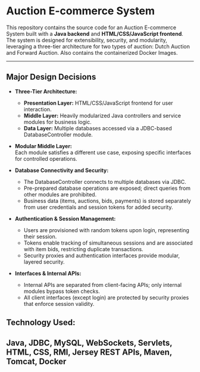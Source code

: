 # Auction E-commerce System

This repository contains the source code for an Auction E-commerce System built with a **Java backend** and **HTML/CSS/JavaScript frontend**. The system is designed for extensibility, security, and modularity, leveraging a three-tier architecture for two types of auction: Dutch Auction and Forward Auction. Also contains the containerized Docker Images.

---

## Major Design Decisions

- **Three-Tier Architecture:**  
  - **Presentation Layer:** HTML/CSS/JavaScript frontend for user interaction.
  - **Middle Layer:** Heavily modularized Java controllers and service modules for business logic.
  - **Data Layer:** Multiple databases accessed via a JDBC-based DatabaseController module.

- **Modular Middle Layer:**  
  Each module satisfies a different use case, exposing specific interfaces for controlled operations.

- **Database Connectivity and Security:**  
  - The DatabaseController connects to multiple databases via JDBC.
  - Pre-prepared database operations are exposed; direct queries from other modules are prohibited.
  - Business data (items, auctions, bids, payments) is stored separately from user credentials and session tokens for added security.

- **Authentication & Session Management:**  
  - Users are provisioned with random tokens upon login, representing their session.
  - Tokens enable tracking of simultaneous sessions and are associated with item bids, restricting duplicate transactions.
  - Security proxies and authentication interfaces provide modular, layered security.

- **Interfaces & Internal APIs:**  
  - Internal APIs are separated from client-facing APIs; only internal modules bypass token checks.
  - All client interfaces (except login) are protected by security proxies that enforce session validity.

## Technology Used:

Java, JDBC, MySQL, WebSockets, Servlets, HTML, CSS, RMI, Jersey REST APIs, Maven, Tomcat, Docker
---
